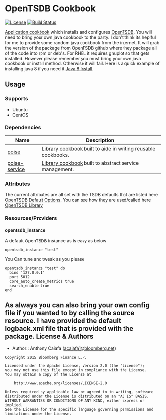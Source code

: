 # OpenTSDB Cookbook
[![License](https://img.shields.io/badge/license-Apache_2-blue.svg)](https://www.apache.org/licenses/LICENSE-2.0)
[![Build Status](https://travis-ci.org/acaiafa/opentsdb-cookbook.svg)](https://travis-ci.org/acaiafa/opentsdb-cookbook.svg)

[Application cookbook][0] which installs and configures [OpenTSDB][1]. You will need to bring your own java cookbook to the party. I don't think its heplful for me to provide some random java cookbook from the internet. It will grab the version of the package from OpenTSDB github where they package all of the code into rpm or deb's. For RHEL it requires gnuplot so that gets installed. However please remember you must bring your own java cookbook or install method. Otherwise it will fail. Here is a quick example of installing java 8 if you need it [Java 8 Install][7].

## Usage
### Supports
- Ubuntu
- CentOS

### Dependencies
| Name | Description |
|------|-------------|
| [poise][4] | [Library cookbook][6] built to aide in writing reusable cookbooks. |
| [poise-service][5] | [Library cookbook][6] built to abstract service management. |

### Attributes
The current attributes are all set with the TSDB defaults that are listed here [OpenTSDB Default Options][2]. You can see how they are used/called here [OpenTSDB Library][3]

### Resources/Providers

#### opentsdb_instance
A default OpenTSDB instance as is easy as below

```
opentsdb_instance "test"
```

You Can tune and tweak as you please
```
opentsdb_instance "test" do
  bind '127.0.0.1'
  port 5012
  core_auto_create_metrics true
  search_enable true
end
```

As always you can also bring your own config file if you wanted to by calling the source resource. I have provided the default logback.xml file that is provided with the package.
License & Authors
-----------------
- Author:: Anthony Caiafa (<acaiafa1@bloomberg.net>)

```text
Copyright 2015 Bloomberg Finance L.P.

Licensed under the Apache License, Version 2.0 (the "License");
you may not use this file except in compliance with the License.
You may obtain a copy of the License at

    http://www.apache.org/licenses/LICENSE-2.0

Unless required by applicable law or agreed to in writing, software
distributed under the License is distributed on an "AS IS" BASIS,
WITHOUT WARRANTIES OR CONDITIONS OF ANY KIND, either express or implied.
See the License for the specific language governing permissions and
limitations under the License.
```

[0]: http://blog.vialstudios.com/the-environment-cookbook-pattern#theapplicationcookbook
[1]: http://opentsdb.net/
[2]: http://opentsdb.net/docs/build/html/user_guide/configuration.html
[3]: libraries/opentsdb_instance.rb
[4]: https://github.com/poise/poise
[5]: https://github.com/poise/poise-service
[6]: http://blog.vialstudios.com/the-environment-cookbook-pattern#thelibrarycookbook
[7]: https://github.com/johnbellone/java-service-cookbook/blob/master/recipes/default.rb
